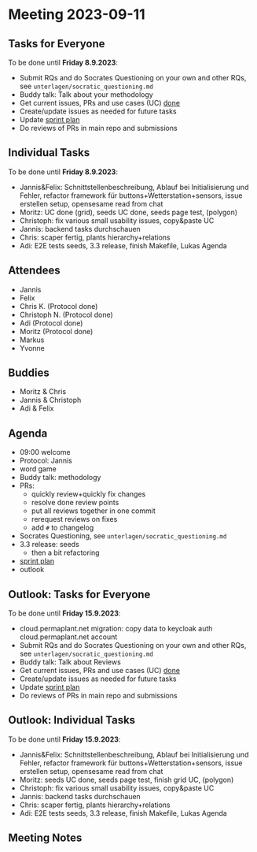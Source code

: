 # Meeting 2023-09-11

## Tasks for Everyone

To be done until **Friday 8.9.2023**:

- Submit RQs and do Socrates Questioning on your own and other RQs, see `unterlagen/socratic_questioning.md`
- Buddy talk: Talk about your methodology
- Get current issues, PRs and use cases (UC) [done](../usecases/README.md)
- Create/update issues as needed for future tasks
- Update [sprint plan](https://github.com/orgs/ElektraInitiative/projects/4/)
- Do reviews of PRs in main repo and submissions

## Individual Tasks

To be done until **Friday 8.9.2023**:

- Jannis&Felix: Schnittstellenbeschreibung, Ablauf bei Initialisierung und Fehler, refactor framework für buttons+Wetterstation+sensors, issue erstellen setup, opensesame read from chat
- Moritz: UC done (grid), seeds UC done, seeds page test, (polygon)
- Christoph: fix various small usability issues, copy&paste UC
- Jannis: backend tasks durchschauen
- Chris: scaper fertig, plants hierarchy+relations
- Adi: E2E tests seeds, 3.3 release, finish Makefile, Lukas Agenda

## Attendees

- Jannis
- Felix
- Chris K. (Protocol done)
- Christoph N. (Protocol done)
- Adi (Protocol done)
- Moritz (Protocol done)
- Markus
- Yvonne

## Buddies

- Moritz & Chris
- Jannis & Christoph
- Adi & Felix

## Agenda

- 09:00 welcome
- Protocol: Jannis
- word game
- Buddy talk: methodology
- PRs:
  - quickly review+quickly fix changes
  - resolve done review points
  - put all reviews together in one commit
  - rerequest reviews on fixes
  - add `#` to changelog
- Socrates Questioning, see `unterlagen/socratic_questioning.md`
- 3.3 release: seeds
  - then a bit refactoring
- [sprint plan](https://github.com/orgs/ElektraInitiative/projects/4/)
- outlook

## Outlook: Tasks for Everyone

To be done until **Friday 15.9.2023**:

- cloud.permaplant.net migration: copy data to keycloak auth cloud.permaplant.net account
- Submit RQs and do Socrates Questioning on your own and other RQs, see `unterlagen/socratic_questioning.md`
- Buddy talk: Talk about Reviews
- Get current issues, PRs and use cases (UC) [done](../usecases/README.md)
- Create/update issues as needed for future tasks
- Update [sprint plan](https://github.com/orgs/ElektraInitiative/projects/4/)
- Do reviews of PRs in main repo and submissions

## Outlook: Individual Tasks

To be done until **Friday 15.9.2023**:

- Jannis&Felix: Schnittstellenbeschreibung, Ablauf bei Initialisierung und Fehler, refactor framework für buttons+Wetterstation+sensors, issue erstellen setup, opensesame read from chat
- Moritz: seeds UC done, seeds page test, finish grid UC, (polygon)
- Christoph: fix various small usability issues, copy&paste UC
- Jannis: backend tasks durchschauen
- Chris: scaper fertig, plants hierarchy+relations
- Adi: E2E tests seeds, 3.3 release, finish Makefile, Lukas Agenda

## Meeting Notes
